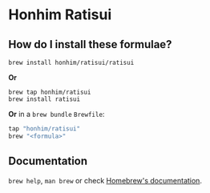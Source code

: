 # Honhim Ratisui

## How do I install these formulae?

```shell
brew install honhim/ratisui/ratisui
```

**Or**
```shell
brew tap honhim/ratisui
brew install ratisui
```

**Or**
in a `brew bundle` `Brewfile`:

```ruby
tap "honhim/ratisui"
brew "<formula>"
```

## Documentation

`brew help`, `man brew` or check [Homebrew's documentation](https://docs.brew.sh).
